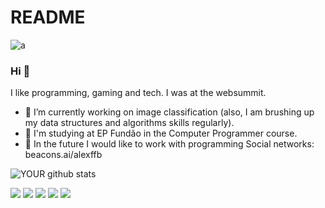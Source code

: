 # README
<img src="/openschool_core/static/src/img/logo_w.png" alt="a" title="EPF">

### Hi 👋
I like programming, gaming and tech. I was at the websummit. 
- 🔭 I’m currently working on image classification (also, I am brushing up my data structures and algorithms skills regularly).
- 🌱 I'm studying at EP Fundão in the Computer Programmer course.
- 🤝 In the future I would like to work with programming Social networks: beacons.ai/alexffb

![YOUR github stats](https://github-readme-stats.vercel.app/api?username=Alexffb32)

[<img src="https://img.shields.io/badge/twitter-%231DA1F2.svg?&style=for-the-badge&logo=twitter&logoColor=white" />](https://twitter.com/alexffb32) [<img src="https://img.shields.io/badge/medium-%2312100E.svg?&style=for-the-badge&logo=medium&logoColor=white" />](https://medium.com/@xandinho11102007)  [<img src="https://img.shields.io/badge/linkedin-%230077B5.svg?&style=for-the-badge&logo=linkedin&logoColor=white" />](https://www.linkedin.com/in/alexandre-bento-a5205b255/) [<img src = "https://img.shields.io/badge/instagram-%23E4405F.svg?&style=for-the-badge&logo=instagram&logoColor=white">](https://www.instagram.com/alexffb_/?next=%2F) [<img src = "https://img.shields.io/badge/facebook-%231877F2.svg?&style=for-the-badge&logo=facebook&logoColor=white">](https://www.facebook.com/profile.php?id=100069099961756)
